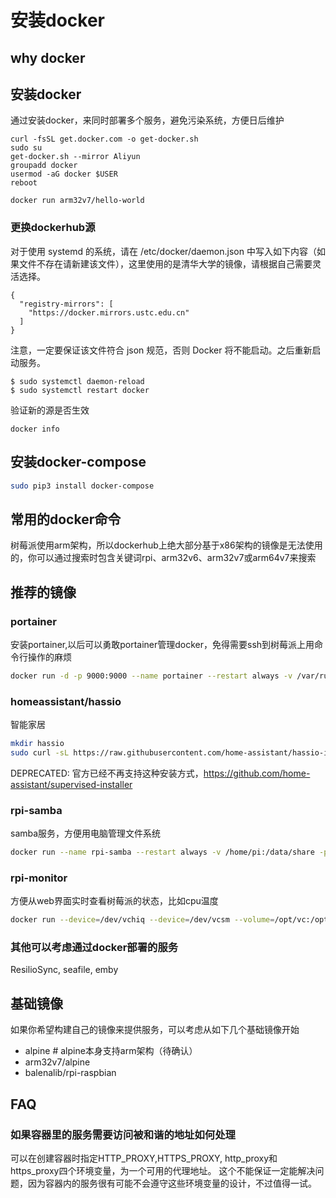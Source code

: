 # 安装docker

## why docker

## 安装docker

通过安装docker，来同时部署多个服务，避免污染系统，方便日后维护

```
curl -fsSL get.docker.com -o get-docker.sh
sudo su
get-docker.sh --mirror Aliyun
groupadd docker
usermod -aG docker $USER
reboot

docker run arm32v7/hello-world
```

### 更换dockerhub源

对于使用 systemd 的系统，请在 /etc/docker/daemon.json 中写入如下内容（如果文件不存在请新建该文件），这里使用的是清华大学的镜像，请根据自己需要灵活选择。
```
{
  "registry-mirrors": [
    "https://docker.mirrors.ustc.edu.cn"
  ]
}
```
注意，一定要保证该文件符合 json 规范，否则 Docker 将不能启动。之后重新启动服务。

```
$ sudo systemctl daemon-reload
$ sudo systemctl restart docker
```

验证新的源是否生效
```
docker info
```

## 安装docker-compose

```bash
sudo pip3 install docker-compose
```

## 常用的docker命令

树莓派使用arm架构，所以dockerhub上绝大部分基于x86架构的镜像是无法使用的，你可以通过搜索时包含关键词rpi、arm32v6、arm32v7或arm64v7来搜索

## 推荐的镜像

### portainer

安装portainer,以后可以勇敢portainer管理docker，免得需要ssh到树莓派上用命令行操作的麻烦
```bash
docker run -d -p 9000:9000 --name portainer --restart always -v /var/run/docker.sock:/var/run/docker.sock -v portainer_data:/data portainer/portainer
```

### homeassistant/hassio
智能家居
```bash
mkdir hassio
sudo curl -sL https://raw.githubusercontent.com/home-assistant/hassio-installer/master/hassio_install.sh | bash -s -- -m raspberrypi4 -d /home/pi/hassio
```

DEPRECATED: 官方已经不再支持这种安装方式，https://github.com/home-assistant/supervised-installer

### rpi-samba
samba服务，方便用电脑管理文件系统
```bash
docker run --name rpi-samba --restart always -v /home/pi:/data/share -p 445:445 -p 139:139 -p 137:137/udp -p 138:138/udp rpi-samba
```

### rpi-monitor
方便从web界面实时查看树莓派的状态，比如cpu温度
```bash
docker run --device=/dev/vchiq --device=/dev/vcsm --volume=/opt/vc:/opt/vc --volume=/boot:/boot --volume=/sys:/dockerhost/sys:ro --volume=/etc:/dockerhost/etc:ro --volume=/proc:/dockerhost/proc:ro --volume=/usr/lib:/dockerhost/usr/lib:ro -p=8888:8888 --name="rpi-monitor" -d  michaelmiklis/rpi-monitor:latest
```

### 其他可以考虑通过docker部署的服务
ResilioSync, seafile, emby

## 基础镜像

如果你希望构建自己的镜像来提供服务，可以考虑从如下几个基础镜像开始

- alpine # alpine本身支持arm架构（待确认）
- arm32v7/alpine
- balenalib/rpi-raspbian


## FAQ

### 如果容器里的服务需要访问被和谐的地址如何处理
可以在创建容器时指定HTTP_PROXY,HTTPS_PROXY, http_proxy和https_proxy四个环境变量，为一个可用的代理地址。
这个不能保证一定能解决问题，因为容器内的服务很有可能不会遵守这些环境变量的设计，不过值得一试。
